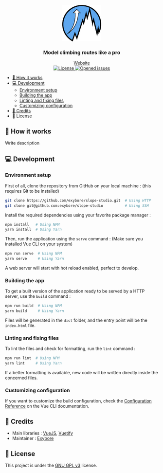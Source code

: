 <div align="center">
  <img src="./public/img/logo.png" alt="Highest logo" height="120">
  <h3>Model climbing routes like a pro</h3>
  <a href="https://slope.netlify.app">Website</a>
  <br>
  <a href="https://github.com/exybore/slope-studio/blob/master/.LICENSE">
    <img src="https://img.shields.io/github/license/exybore/slope-studio" alt="License"/>
  </a>
  <a href="https://github.com/exybore/slope-studio/issues">
    <img src="https://img.shields.io/github/issues/exybore/slope-studio" alt="Opened issues"/>
  </a>
</div>

- [🌈 How it works](#-how-it-works)
- [💻 Development](#-development)
  - [Environment setup](#environment-setup)
  - [Building the app](#building-the-app)
  - [Linting and fixing files](#linting-and-fixing-files)
  - [Customizing configuration](#customizing-configuration)
- [📜 Credits](#-credits)
- [🔐 License](#-license)

## 🌈 How it works

Write description

## 💻 Development

### Environment setup

First of all, clone the repository from GitHub on your local machine : (this requires Git to be installed)

```bash
git clone https://github.com/exybore/slope-studio.git  # Using HTTP
git clone git@github.com:exybore/slope-studio          # Using SSH
```

Install the required dependencies using your favorite package manager :

```bash
npm install   # Using NPM
yarn install  # Using Yarn
```

Then, run the application using the `serve` command : (Make sure you installed Vue CLI on your system)

```bash
npm run serve  # Using NPM
yarn serve     # Using Yarn
```

A web server will start with hot reload enabled, perfect to develop.

### Building the app

To get a built version of the application ready to be served by a HTTP server, use the `build` command :

```bash
npm run build  # Using NPM
yarn build     # Using Yarn
```

Files will be generated in the `dist` folder, and the entry point will be the `index.html` file.

### Linting and fixing files

To lint the files and check for formatting, run the `lint` command :

```bash
npm run lint  # Using NPM
yarn lint     # Using Yarn
```

If a better formatting is available, new code will be written directly inside the concerned files.

### Customizing configuration

If you want to customize the build configuration, check the [Configuration Reference](https://cli.vuejs.org/config/) on the Vue CLI documentation.

## 📜 Credits

- Main libraries : [VueJS](https://vuejs.org), [Vuetify](https://vuetifyjs.com)
- Maintainer : [Exybore](https://github.com/exybore)

## 🔐 License

This project is under the [GNU GPL v3](./LICENSE) license.
